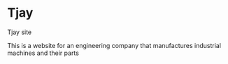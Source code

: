 # Tjay
Tjay site

This is a website for an engineering company that manufactures industrial machines and their parts
